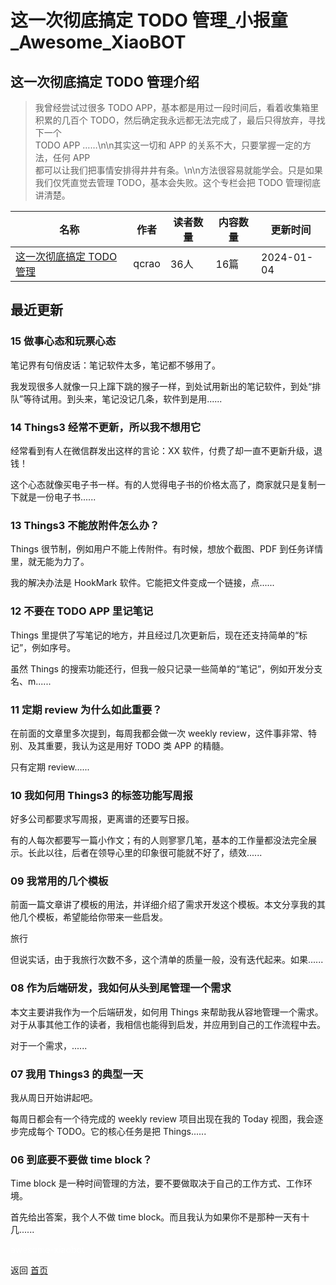 # 这一次彻底搞定 TODO 管理_小报童_Awesome_XiaoBOT

## 这一次彻底搞定 TODO 管理介绍
> 我曾经尝试过很多 TODO APP，基本都是用过一段时间后，看着收集箱里积累的几百个 TODO，然后确定我永远都无法完成了，最后只得放弃，寻找下一个  
TODO APP ……\n\n其实这一切和 APP 的关系不大，只要掌握一定的方法，任何 APP  
都可以让我们把事情安排得井井有条。\n\n方法很容易就能学会。只是如果我们仅凭直觉去管理 TODO，基本会失败。这个专栏会把 TODO 管理彻底讲清楚。  
  


|名称|作者|读者数量|内容数量|更新时间|
|---|---|---|---|---|
|[这一次彻底搞定 TODO 管理](https://xiaobot.net/p/MasteringTODOs?refer=9c3f1c95-a052-465a-9902-f6d75080262a)|qcrao|36人|16篇|2024-01-04|

## 最近更新
### 15 做事心态和玩票心态

笔记界有句俏皮话：笔记软件太多，笔记都不够用了。

我发现很多人就像一只上蹿下跳的猴子一样，到处试用新出的笔记软件，到处“排队”等待试用。到头来，笔记没记几条，软件到是用......

### 14 Things3 经常不更新，所以我不想用它

经常看到有人在微信群发出这样的言论：XX 软件，付费了却一直不更新升级，退钱！

这个心态就像买电子书一样。有的人觉得电子书的价格太高了，商家就只是复制一下就是一份电子书......

### 13 Things3 不能放附件怎么办？

Things 很节制，例如用户不能上传附件。有时候，想放个截图、PDF 到任务详情里，就无能为力了。

我的解决办法是 HookMark 软件。它能把文件变成一个链接，点......

### 12 不要在 TODO APP 里记笔记

Things 里提供了写笔记的地方，并且经过几次更新后，现在还支持简单的“标记”，例如序号。

虽然 Things 的搜索功能还行，但我一般只记录一些简单的“笔记”，例如开发分支名、m......

### 11 定期 review 为什么如此重要？

在前面的文章里多次提到，每周我都会做一次 weekly review，这件事非常、特别、及其重要，我认为这是用好 TODO 类 APP 的精髓。

只有定期 review......

### 10 我如何用 Things3 的标签功能写周报

好多公司都要求写周报，更离谱的还要写日报。

有的人每次都要写一篇小作文；有的人则寥寥几笔，基本的工作量都没法完全展示。长此以往，后者在领导心里的印象很可能就不好了，绩效......

### 09 我常用的几个模板

前面一篇文章讲了模板的用法，并详细介绍了需求开发这个模板。本文分享我的其他几个模板，希望能给你带来一些启发。

旅行

但说实话，由于我旅行次数不多，这个清单的质量一般，没有迭代起来。如果......

### 08 作为后端研发，我如何从头到尾管理一个需求

本文主要讲我作为一个后端研发，如何用 Things 来帮助我从容地管理一个需求。对于从事其他工作的读者，我相信也能得到启发，并应用到自己的工作流程中去。

对于一个需求，......

### 07 我用 Things3 的典型一天

我从周日开始讲起吧。

每周日都会有一个待完成的 weekly review 项目出现在我的 Today 视图，我会逐步完成每个 TODO。它的核心任务是把
Things......

### 06 到底要不要做 time block？

Time block 是一种时间管理的方法，要不要做取决于自己的工作方式、工作环境。

首先给出答案，我个人不做 time block。而且我认为如果你不是那种一天有十几......


<a href="https://github.com/Reno9527/awesome-xiaobot" style="color: white; text-decoration: none;">awesome-xiaobot</a>

返回 [首页](../README.md)
